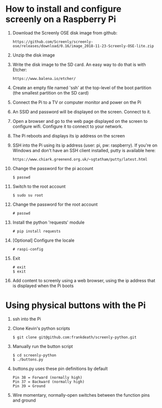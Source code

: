 # How to install and configure screenly on a Raspberry Pi

1. Download the Screenly OSE disk image from github:
    ```
    https://github.com/Screenly/screenly-ose/releases/download/0.16/image_2018-11-23-Screenly-OSE-lite.zip
    ```
1. Unzip the disk image

1. Write the disk image to the SD card.  An easy way to do that is with Etcher:
    ```
    https://www.balena.io/etcher/
    ```
1. Create an empty file named 'ssh' at the top-level of the boot partition (the smallest partition on the SD card)

1. Connect the Pi to a TV or computer monitor and power on the Pi

1. An SSID and password will be displayed on the screen.  Connect to it.

1. Open a browser and go to the web page displayed on the screen to configure wifi.  Configure it to connect to your network.

1. The Pi reboots and displays its ip address on the screen

1. SSH into the Pi using its ip address (user: pi, pw: raspberry).  If you're on Windows and don't have an SSH client installed, putty is available here:
    ```
    https://www.chiark.greenend.org.uk/~sgtatham/putty/latest.html
    ```
1. Change the password for the pi account
    ```
    $ passwd
    ```
1. Switch to the root account
    ```
    $ sudo su root
    ```
1. Change the password for the root account
    ```
    # passwd
    ```
1. Install the python 'requests' module
    ```
    # pip install requests
    ```
1. [Optional] Configure the locale
    ```
    # raspi-config
    ```
1. Exit 
    ```
    # exit
    $ exit
    ```
1. Add content to screenly using a web browser, using the ip address that is displayed when the Pi boots

# Using physical buttons with the Pi

1. ssh into the Pi

1. Clone Kevin's python scripts
    ```
    $ git clone git@github.com:frankdeath/screenly-python.git
    ```
1. Manually run the button script
    ```
    $ cd screenly-python
    $ ./buttons.py
    ```
1. buttons.py uses these pin definitions by default
    ```
    Pin 38 = Forward (normally high)
    Pin 37 = Backward (normally high)
    Pin 39 = Ground
    ```
1. Wire momentary, normally-open switches between the function pins and ground

